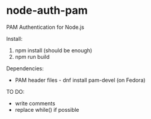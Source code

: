 # node-auth-pam
PAM Authentication for Node.js

Install:
  1. npm install (should be enough)
  2. npm run build

Dependencies:
  - PAM header files - dnf install pam-devel (on Fedora)

TO DO:
  - write comments
  - replace while() if possible
